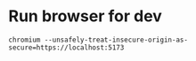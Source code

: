 
# Run browser for dev

```
chromium --unsafely-treat-insecure-origin-as-secure=https://localhost:5173
```

